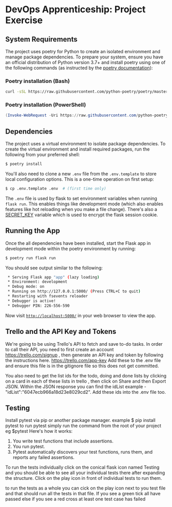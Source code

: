 # DevOps Apprenticeship: Project Exercise

## System Requirements

The project uses poetry for Python to create an isolated environment and manage package dependencies. To prepare your system, ensure you have an official distribution of Python version 3.7+ and install poetry using one of the following commands (as instructed by the [poetry documentation](https://python-poetry.org/docs/#system-requirements)):

### Poetry installation (Bash)

```bash
curl -sSL https://raw.githubusercontent.com/python-poetry/poetry/master/get-poetry.py | python
```

### Poetry installation (PowerShell)

```powershell
(Invoke-WebRequest -Uri https://raw.githubusercontent.com/python-poetry/poetry/master/get-poetry.py -UseBasicParsing).Content | python
```

## Dependencies

The project uses a virtual environment to isolate package dependencies. To create the virtual environment and install required packages, run the following from your preferred shell:

```bash
$ poetry install
```

You'll also need to clone a new `.env` file from the `.env.template` to store local configuration options. This is a one-time operation on first setup:

```bash
$ cp .env.template .env  # (first time only)
```

The `.env` file is used by flask to set environment variables when running `flask run`. This enables things like development mode (which also enables features like hot reloading when you make a file change). There's also a [SECRET_KEY](https://flask.palletsprojects.com/en/1.1.x/config/#SECRET_KEY) variable which is used to encrypt the flask session cookie.

## Running the App

Once the all dependencies have been installed, start the Flask app in development mode within the poetry environment by running:
```bash
$ poetry run flask run
```

You should see output similar to the following:
```bash
 * Serving Flask app "app" (lazy loading)
 * Environment: development
 * Debug mode: on
 * Running on http://127.0.0.1:5000/ (Press CTRL+C to quit)
 * Restarting with fsevents reloader
 * Debugger is active!
 * Debugger PIN: 226-556-590
```
Now visit [`http://localhost:5000/`](http://localhost:5000/) in your web browser to view the app.

## Trello and the API Key and Tokens

We're going to be using Trello's API to fetch
and save to-do tasks. In order to call their
API, you need to first create an account https://trello.com/signup , then
generate an API key and token by following
the instructions here. https://trello.com/app-key 
Add these to the .env file and ensure this file is in the gitignore file so this does not get committed. 

You also need to get the list ids for the todo, doing and done lists by clicking on a card in each of these lists in trello , then click on Share and then Export JSON. Within the JSON response you can find the idList example - "idList":"6047ecb966a18d23e8029cd2". Add these ids into the .env file too. 

## Testing

Install pytest via pip or another package manager. example $ pip install pytest
to run pytest simply run the command from the root of your project eg $pytest
Here's how it works:
1. You write test functions that include assertions.
2. You run pytest.
3. Pytest automatically discovers your test functions, runs them,
and reports any failed assertions.

To run the tests individually click on the conical flask icon named Testing and you should be able to see all your individual tests there after expanding the structure. Click on the play icon in front of individual tests to run them. 

to run the tests as a whole you can cick on the play icon next to you test file and that should run all the tests in that file. If you see a green tick all have passed else if you see a red cross at least one test case has failed